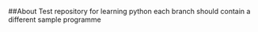 ##About
Test repository for learning python
each branch should contain a different sample programme
